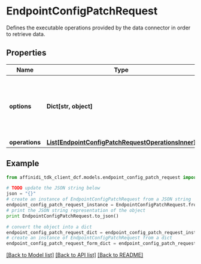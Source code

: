 # EndpointConfigPatchRequest

Defines the executable operations provided by the data connector in order to retrieve data.

## Properties

| Name           | Type                                                                                                | Description                                                               | Notes      |
| -------------- | --------------------------------------------------------------------------------------------------- | ------------------------------------------------------------------------- | ---------- |
| **options**    | **Dict[str, object]**                                                                               | Defines all request and auth headers which are common for each operation. | [optional] |
| **operations** | [**List[EndpointConfigPatchRequestOperationsInner]**](EndpointConfigPatchRequestOperationsInner.md) |                                                                           | [optional] |

## Example

```python
from affinidi_tdk_client_dcf.models.endpoint_config_patch_request import EndpointConfigPatchRequest

# TODO update the JSON string below
json = "{}"
# create an instance of EndpointConfigPatchRequest from a JSON string
endpoint_config_patch_request_instance = EndpointConfigPatchRequest.from_json(json)
# print the JSON string representation of the object
print EndpointConfigPatchRequest.to_json()

# convert the object into a dict
endpoint_config_patch_request_dict = endpoint_config_patch_request_instance.to_dict()
# create an instance of EndpointConfigPatchRequest from a dict
endpoint_config_patch_request_form_dict = endpoint_config_patch_request.from_dict(endpoint_config_patch_request_dict)
```

[[Back to Model list]](../README.md#documentation-for-models) [[Back to API list]](../README.md#documentation-for-api-endpoints) [[Back to README]](../README.md)
